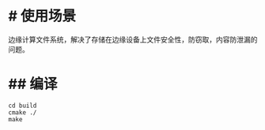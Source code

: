 # # 使用场景

边缘计算文件系统，解决了存储在边缘设备上文件安全性，防窃取，内容防泄漏的问题。



# ## 编译

``` shell
cd build
cmake ./
make
```

